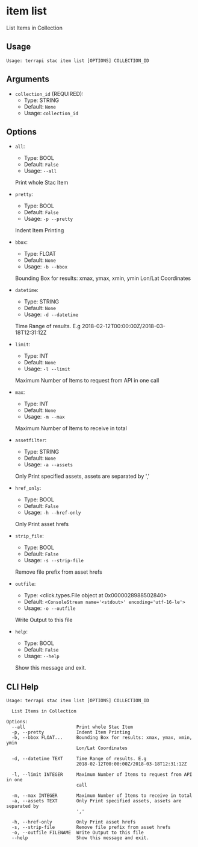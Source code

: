 
# item list

List Items in Collection 

## Usage

```
Usage: terrapi stac item list [OPTIONS] COLLECTION_ID
```

## Arguments

* `collection_id` (REQUIRED):
    * Type: STRING
    * Default: `None`
    * Usage: `collection_id`


## Options

* `all`:
    * Type: BOOL
    * Default: `False`
    * Usage: `--all`

    Print whole Stac Item



* `pretty`:
    * Type: BOOL
    * Default: `False`
    * Usage: `-p
--pretty`

    Indent Item Printing



* `bbox`:
    * Type: FLOAT
    * Default: `None`
    * Usage: `-b
--bbox`

    Bounding Box for results: xmax, ymax, xmin, ymin Lon/Lat Coordinates



* `datetime`:
    * Type: STRING
    * Default: `None`
    * Usage: `-d
--datetime`

    Time Range of results. E.g 2018-02-12T00:00:00Z/2018-03-18T12:31:12Z



* `limit`:
    * Type: INT
    * Default: `None`
    * Usage: `-l
--limit`

    Maximum Number of Items to request from API in one call



* `max`:
    * Type: INT
    * Default: `None`
    * Usage: `-m
--max`

    Maximum Number of Items to receive in total



* `assetfilter`:
    * Type: STRING
    * Default: `None`
    * Usage: `-a
--assets`

    Only Print specified assets, assets are separated by ',' 



* `href_only`:
    * Type: BOOL
    * Default: `False`
    * Usage: `-h
--href-only`

    Only Print asset hrefs



* `strip_file`:
    * Type: BOOL
    * Default: `False`
    * Usage: `-s
--strip-file`

    Remove file prefix from asset hrefs



* `outfile`:
    * Type: <click.types.File object at 0x0000028988502840>
    * Default: `<ConsoleStream name='<stdout>' encoding='utf-16-le'>`
    * Usage: `-o
--outfile`

    Write Output to this file



* `help`:
    * Type: BOOL
    * Default: `False`
    * Usage: `--help`

    Show this message and exit.



## CLI Help

```
Usage: terrapi stac item list [OPTIONS] COLLECTION_ID

  List Items in Collection

Options:
  --all                   Print whole Stac Item
  -p, --pretty            Indent Item Printing
  -b, --bbox FLOAT...     Bounding Box for results: xmax, ymax, xmin, ymin
                          Lon/Lat Coordinates

  -d, --datetime TEXT     Time Range of results. E.g
                          2018-02-12T00:00:00Z/2018-03-18T12:31:12Z

  -l, --limit INTEGER     Maximum Number of Items to request from API in one
                          call

  -m, --max INTEGER       Maximum Number of Items to receive in total
  -a, --assets TEXT       Only Print specified assets, assets are separated by
                          ','

  -h, --href-only         Only Print asset hrefs
  -s, --strip-file        Remove file prefix from asset hrefs
  -o, --outfile FILENAME  Write Output to this file
  --help                  Show this message and exit.
```

